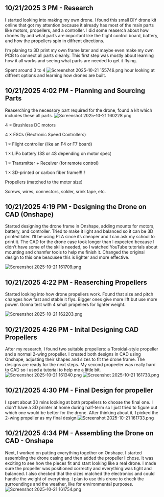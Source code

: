 <!--
  ===================    !!READ THIS NOTICE!!   ====================
  DO NOT edit this file manually. Your changes WILL BE OVERWRITTEN!
  This journal is auto generated and updated by Hack Club Blueprint.
  To edit this file, please edit your journal entries on Blueprint.
  ==================================================================
-->

## 10/21/2025 3 PM - Research  

I started looking into making my own drone. I found this small DIY drone kit online that got my attention because it already has most of the main parts like motors, propellers, and a controller. I did some reaserch about how drones fly and what parts are important like the flight control board, battery, and how the propellers spin in diffrent directions.

I’m planing to 3D print my own frame later and maybe even make my own PCB to connect all parts cleanly. This first step was mostly about learning how it all works and seeing what parts are needed to get it flying.

Spent around 3 to 4 ![Screenshot 2025-10-21 155749.png](https://blueprint.hackclub.com/user-attachments/blobs/proxy/eyJfcmFpbHMiOnsiZGF0YSI6Mzk4NSwicHVyIjoiYmxvYl9pZCJ9fQ==--b376e2173ae73414502561650d5a479675ec46fb/Screenshot%202025-10-21%20155749.png)
 hour looking at diffrent options and learning how drones are built.  

## 10/21/2025 4:02 PM - Planning and Sourcing Parts  

Reaserching the necessory part required for the drone, found a kit which includes these all parts.
![Screenshot 2025-10-21 160228.png](https://blueprint.hackclub.com/user-attachments/blobs/proxy/eyJfcmFpbHMiOnsiZGF0YSI6Mzk4NiwicHVyIjoiYmxvYl9pZCJ9fQ==--bb634346bb1fdb42be93ff759bbb61fde7469f75/Screenshot%202025-10-21%20160228.png)

4 × Brushless DC motors 

4 × ESCs (Electronic Speed Controllers)

1 × Flight controller (like an F4 or F7 board)

1 × LiPo battery (3S or 4S depending on motor spec)

1 × Transmitter + Receiver (for remote control)

1 × 3D-printed or carbon fiber frame!!!!!

Propellers (matched to the motor size)

Screws, wires, connectors, solder, srink tape, etc.  

## 10/21/2025 4:19 PM - Designing the Drone on CAD (Onshape)  

Started designing the drone frame in Onshape, adding mounts for motors, battery, and controller. Tried to make it light and balanced so it can be 3D printed later. I’ll be using PLA since its cheaper and I can ask my school to print it. The CAD for the drone case took longer than I expected because I didn’t have some of the skills needed, so I watched YouTube tutorials about mounting and chamfer tools to help me finish it. Changed the original design to this one beacusee this is lighter and more effective. 

![Screenshot 2025-10-21 161709.png](https://blueprint.hackclub.com/user-attachments/blobs/proxy/eyJfcmFpbHMiOnsiZGF0YSI6Mzk4NywicHVyIjoiYmxvYl9pZCJ9fQ==--0ad07cc4536efabc97eb13c12f8337b5a8e5832d/Screenshot%202025-10-21%20161709.png)
  

## 10/21/2025 4:22 PM - Reaserching Propellers  

Started looking into how drone propellers work. Found that size and pitch changes how fast and stable it flys. Bigger ones give more lift but use more power. Gonna test with 4 small propellers for lighter weight.

![Screenshot 2025-10-21 162203.png](https://blueprint.hackclub.com/user-attachments/blobs/proxy/eyJfcmFpbHMiOnsiZGF0YSI6Mzk4OSwicHVyIjoiYmxvYl9pZCJ9fQ==--f2acfbe977477ebe193623cc27aa058e9e8bb65c/Screenshot%202025-10-21%20162203.png)
  

## 10/21/2025 4:26 PM - Inital Designing CAD Propellers  

After my research, I found two suitable propellers: a Toroidal-style propeller and a normal 2-wing propeller. I created both designs in CAD using Onshape, adjusting their shapes and sizes to fit the drone frame. The designs are ready for the next steps. My second propeeler was really hard to CAD so i used a tutorial to help me a little bit. ![Screenshot 2025-10-21 161340.png](https://blueprint.hackclub.com/user-attachments/blobs/proxy/eyJfcmFpbHMiOnsiZGF0YSI6Mzk5MSwicHVyIjoiYmxvYl9pZCJ9fQ==--c8aa0a69523a67f940c3b4d2889be47bbcd102a9/Screenshot%202025-10-21%20161340.png)
![Screenshot 2025-10-21 161733.png](https://blueprint.hackclub.com/user-attachments/blobs/proxy/eyJfcmFpbHMiOnsiZGF0YSI6Mzk5MCwicHVyIjoiYmxvYl9pZCJ9fQ==--feaeea49fd4e37c833cde6867d7f9ffaa6d5a331/Screenshot%202025-10-21%20161733.png)
  

## 10/21/2025 4:30 PM - Final Design for propeller   

I spent about 30 mins looking at both propellers to choose the final one. I didn’t have a 3D printer at home during half-term so I just tried to figure out which one would be better for the drone. After thinking about it, I picked the 2-wing propeller as my final design.![Screenshot 2025-10-21 161733.png](https://blueprint.hackclub.com/user-attachments/blobs/proxy/eyJfcmFpbHMiOnsiZGF0YSI6Mzk5NiwicHVyIjoiYmxvYl9pZCJ9fQ==--87b9343c5a2b54bfdee97977d8eb23b88ef59889/Screenshot%202025-10-21%20161733.png)
  

## 10/21/2025 4:34 PM - Assembling the Drone on CAD - Onshape  

Next, I worked on putting everything together on Onshape. I started assembling the drone casing and then added the propeller I chose. It was exciting to see how the pieces fit and start looking like a real drone. I made sure the propeller was positioned correctly and everything was tight and balanced. I also checked that the sizes matched the electronics and could handle the weight of everything. I plan to use this drone to check the surroundings and the weather, like for environmental purposes.
![Screenshot 2025-10-21 161754.png](https://blueprint.hackclub.com/user-attachments/blobs/proxy/eyJfcmFpbHMiOnsiZGF0YSI6Mzk5NywicHVyIjoiYmxvYl9pZCJ9fQ==--8e9eaba184c71712c823b72e8e869963f943b8b9/Screenshot%202025-10-21%20161754.png)  

